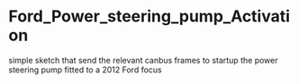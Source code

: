 # Ford_Power_steering_pump_Activation
simple sketch that send the relevant canbus frames to startup the power steering pump fitted to a 2012 Ford focus
